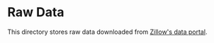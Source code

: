 # Raw Data

This directory stores raw data downloaded from [Zillow's data portal](https://www.zillow.com/research/data/).
